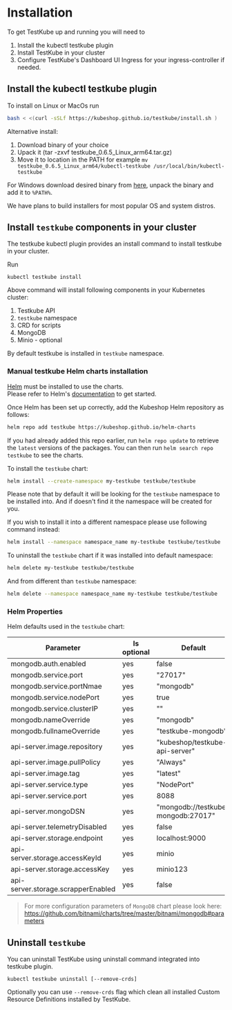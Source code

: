 # Installation 

To get TestKube up and running you will need to

1. Install the kubectl testkube plugin
2. Install TestKube in your cluster 
3. Configure TestKube's Dashboard UI Ingress for your ingress-controller if needed.

## Install the kubectl testkube plugin

To install on Linux or MacOs run 
```sh
bash < <(curl -sSLf https://kubeshop.github.io/testkube/install.sh )
```
Alternative install:

1. Download binary of your choice
2. Upack it (tar -zxvf testkube_0.6.5_Linux_arm64.tar.gz)
3. Move it to location in the PATH for example `mv  testkube_0.6.5_Linux_arm64/kubectl-testkube /usr/local/bin/kubectl-testkube`

For Windows download desired binary from [here](https://github.com/kubeshop/testkube/releases), unpack the binary and add it to `%PATH%`. 

We have plans to build installers for most popular OS and system distros.

## Install `testkube` components in your cluster

The testkube kubectl plugin provides an install command to install testkube in your cluster. 

Run 
```shell
kubectl testkube install
```

Above command will install following components in your Kubernetes cluster:

1. Testkube API
2. `testkube` namespace
3. CRD for scripts 
4. MongoDB
5. Minio - optional


By default testkube is installed in `testkube` namespace.

### Manual testkube Helm charts installation

[Helm](https://helm.sh) must be installed to use the charts.  
Please refer to  Helm's [documentation](https://helm.sh/docs) to get started.

Once Helm has been set up correctly, add the Kubeshop Helm repository  as follows:

```sh
helm repo add testkube https://kubeshop.github.io/helm-charts
```

If you had already added this repo earlier, run `helm repo update` to retrieve
the `latest` versions of the packages.  You can then run `helm search repo
testkube` to see the charts.

To install the `testkube` chart:

```sh
helm install --create-namespace my-testkube testkube/testkube
```
Please note that by default it will be looking for the   `testkube` namespace to be installed into. And if doesn't find it the namespace will be created for you.

If you wish to install it into a different namespace please use following command instead:
```sh
helm install --namespace namespace_name my-testkube testkube/testkube
```


To uninstall the `testkube` chart if it was installed into default namespace:

```sh
helm delete my-testkube testkube/testkube
```
And from different than `testkube` namespace:
```sh
helm delete --namespace namespace_name my-testkube testkube/testkube
```
### Helm Properties

Helm defaults used in the `testkube` chart:

| Parameter                          | Is optional | Default                            |
| ---------------------------------- | ----------- | ---------------------------------- |
| mongodb.auth.enabled               | yes         | false                              |
| mongodb.service.port               | yes         | "27017"                            |
| mongodb.service.portNmae           | yes         | "mongodb"                          |
| mongodb.service.nodePort           | yes         | true                               |
| mongodb.service.clusterIP          | yes         | ""                                 |
| mongodb.nameOverride               | yes         | "mongodb"                          |
| mongodb.fullnameOverride           | yes         | "testkube-mongodb"                 |
| api-server.image.repository        | yes         | "kubeshop/testkube-api-server"     |
| api-server.image.pullPolicy        | yes         | "Always"                           |
| api-server.image.tag               | yes         | "latest"                           |
| api-server.service.type            | yes         | "NodePort"                         |
| api-server.service.port            | yes         | 8088                               |
| api-server.mongoDSN                | yes         | "mongodb://testkube-mongodb:27017" |
| api-server.telemetryDisabled       | yes         | false                              |
| api-server.storage.endpoint        | yes         | localhost:9000                     |
| api-server.storage.accessKeyId     | yes         | minio                              |
| api-server.storage.accessKey       | yes         | minio123                           |
| api-server.storage.scrapperEnabled | yes         | false                              |

>For more configuration parameters of `MongoDB` chart please look here:
https://github.com/bitnami/charts/tree/master/bitnami/mongodb#parameters

## Uninstall `testkube`

You can uninstall TestKube using uninstall command integrated into testkube plugin. 

```
kubectl testkube uninstall [--remove-crds]
```

Optionally you can use `--remove-crds` flag which clean all installed Custom Resource Definitions installed by TestKube.
